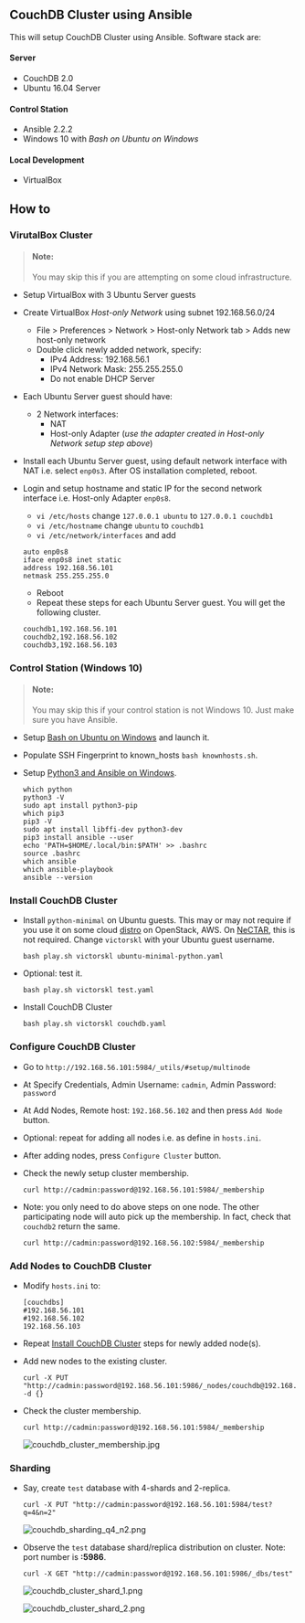 ## CouchDB Cluster using Ansible
This will setup CouchDB Cluster using Ansible. Software stack are:

#### Server
* CouchDB 2.0
* Ubuntu 16.04 Server

#### Control Station
* Ansible 2.2.2
* Windows 10 with _Bash on Ubuntu on Windows_

#### Local Development
* VirtualBox

## How to

### VirutalBox Cluster

> #### Note: 
> You may skip this if you are attempting on some cloud infrastructure. 

* Setup VirtualBox with 3 Ubuntu Server guests
* Create VirtualBox _Host-only Network_ using subnet 192.168.56.0/24
    * File > Preferences > Network > Host-only Network tab > Adds new host-only network
    * Double click newly added network, specify:
        * IPv4 Address:  192.168.56.1
        * IPv4 Network Mask:  255.255.255.0
        * Do not enable DHCP Server
    
* Each Ubuntu Server guest should have:
    * 2 Network interfaces:
        * NAT
        * Host-only Adapter (_use the adapter created in Host-only Network setup step above_)

* Install each Ubuntu Server guest, using default network interface with NAT i.e. select `enp0s3`. After OS installation completed, reboot.
 
* Login and setup hostname and static IP for the second network interface  i.e. Host-only Adapter `enp0s8`.
    * `vi /etc/hosts` change `127.0.0.1 ubuntu` to `127.0.0.1 couchdb1`
    * `vi /etc/hostname` change `ubuntu` to `couchdb1`
    * `vi /etc/network/interfaces` and add
    ```
    auto enp0s8
    iface enp0s8 inet static
    address 192.168.56.101
    netmask 255.255.255.0
    ```
    * Reboot
    * Repeat these steps for each Ubuntu Server guest. You will get the following cluster.
    ```
    couchdb1,192.168.56.101
    couchdb2,192.168.56.102
    couchdb3,192.168.56.103
    ```
    
### Control Station (Windows 10)

> #### Note: 
> You may skip this if your control station is not Windows 10. Just make sure you have Ansible.

* Setup [Bash on Ubuntu on Windows](https://msdn.microsoft.com/en-us/commandline/wsl/install_guide) and launch it.

* Populate SSH Fingerprint to known_hosts `bash knownhosts.sh`.

* Setup [Python3 and Ansible on Windows](https://github.com/victorskl/nectar-boto-ansible-tute#notes-for-ansible-on-windows).
    ```
    which python
    python3 -V
    sudo apt install python3-pip
    which pip3
    pip3 -V
    sudo apt install libffi-dev python3-dev
    pip3 install ansible --user
    echo 'PATH=$HOME/.local/bin:$PATH' >> .bashrc
    source .bashrc
    which ansible
    which ansible-playbook
    ansible --version
    ```

### Install CouchDB Cluster

* Install `python-minimal` on Ubuntu guests. This may or may not require if you use it on some cloud [distro](https://en.wikipedia.org/wiki/Linux_distribution) on OpenStack, AWS. On [NeCTAR](https://nectar.org.au/research-cloud/), this is not required. Change `victorskl` with your Ubuntu guest username.
    ```
    bash play.sh victorskl ubuntu-minimal-python.yaml
    ```

* Optional: test it.
    ```
    bash play.sh victorskl test.yaml
    ```
    
* Install CouchDB Cluster
    ```
    bash play.sh victorskl couchdb.yaml
    ```

### Configure CouchDB Cluster

* Go to `http://192.168.56.101:5984/_utils/#setup/multinode`

* At Specify Credentials, Admin Username: `cadmin`, Admin Password: `password`

* At Add Nodes, Remote host: `192.168.56.102` and then press `Add Node` button.

* Optional: repeat for adding all nodes i.e. as define in `hosts.ini`.

* After adding nodes, press `Configure Cluster` button.

* Check the newly setup cluster membership.
    ```
    curl http://cadmin:password@192.168.56.101:5984/_membership
    ```

* Note: you only need to do above steps on one node. The other participating node will auto pick up the membership. In fact, check that `couchdb2` return the same.
  ```
  curl http://cadmin:password@192.168.56.102:5984/_membership
  ```

### Add Nodes to CouchDB Cluster

* Modify `hosts.ini` to:
    ```
    [couchdbs]
    #192.168.56.101
    #192.168.56.102
    192.168.56.103
    ```

* Repeat [Install CouchDB Cluster](#install-couchdb-cluster) steps for newly added node(s).

* Add new nodes to the existing cluster.
    ```
    curl -X PUT "http://cadmin:password@192.168.56.101:5986/_nodes/couchdb@192.168.56.103" -d {}
    ```

* Check the cluster membership.
    ```
    curl http://cadmin:password@192.168.56.101:5984/_membership
    ```

    ![couchdb_cluster_membership.jpg](img/couchdb_cluster_membership.jpg)

### Sharding

* Say, create `test` database with 4-shards and 2-replica.
    ```
    curl -X PUT "http://cadmin:password@192.168.56.101:5984/test?q=4&n=2"
    ```

    ![couchdb_sharding_q4_n2.png](img/couchdb_sharding_q4_n2.jpg)


* Observe the `test` database shard/replica distribution on cluster. Note: port number is **:5986**.
    ```
    curl -X GET "http://cadmin:password@192.168.56.101:5986/_dbs/test"
    ```

    ![couchdb_cluster_shard_1.png](img/couchdb_cluster_shard_1.jpg)

    ![couchdb_cluster_shard_2.png](img/couchdb_cluster_shard_2.jpg)
    
